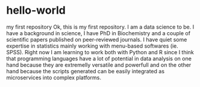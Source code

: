 # hello-world
my first repository
Ok, this is my first repository. I am a data science to be. I have a background in science, I have PhD in Biochemistry and a couple of scientific papers published on peer-reviewed journals.
I have quiet some expertise in statistics mainly working with menu-based softwares (ie. SPSS). Right now I am learning to work both with Python and R since I think that programming languages have a lot of potential in data analysis on one hand because they are extremelly versatile and powerfull and on the other hand because the scripts generated can be easily integrated as microservices into complex platforms.
